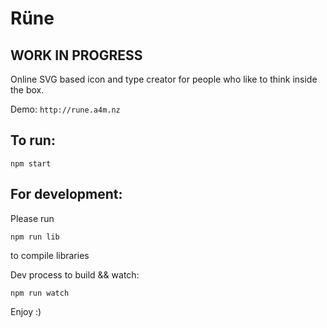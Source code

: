 # Rüne
## WORK IN PROGRESS

Online SVG based icon and type creator for people who like to think inside the box.

Demo: `http://rune.a4m.nz`

## To run:

```
npm start
```

## For development:

Please run
```
npm run lib
```
to compile libraries


Dev process to build && watch:

```
npm run watch
```

Enjoy :)